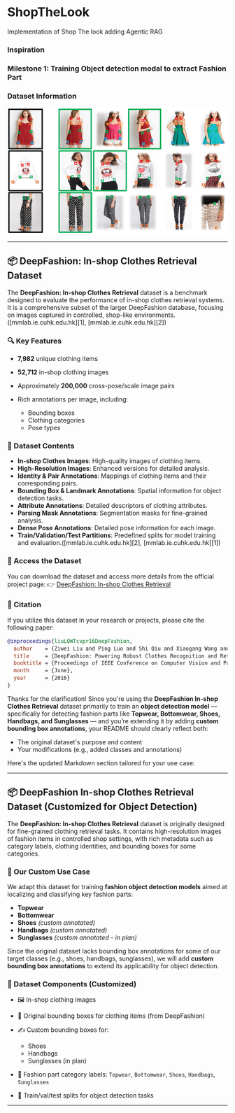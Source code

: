 # ShopTheLook
Implementation of Shop The look  adding Agentic RAG 

### Inspiration


### Milestone 1: Training Object detection modal to extract Fashion Part

### Dataset Information

[![In-Shop Dataset | Papers With Code](./static/a60e38d9-01df-40ec-b806-3b0ac98e82c9.png)](https://paperswithcode.com/dataset/in-shop)

---

## 📦 DeepFashion: In-shop Clothes Retrieval Dataset

The **DeepFashion: In-shop Clothes Retrieval** dataset is a benchmark designed to evaluate the performance of in-shop clothes retrieval systems. It is a comprehensive subset of the larger DeepFashion database, focusing on images captured in controlled, shop-like environments.([mmlab.ie.cuhk.edu.hk][1], [mmlab.ie.cuhk.edu.hk][2])

### 🔍 Key Features

* **7,982** unique clothing items
* **52,712** in-shop clothing images
* Approximately **200,000** cross-pose/scale image pairs
* Rich annotations per image, including:

  * Bounding boxes
  * Clothing categories
  * Pose types

### 📁 Dataset Contents

* **In-shop Clothes Images**: High-quality images of clothing items.
* **High-Resolution Images**: Enhanced versions for detailed analysis.
* **Identity & Pair Annotations**: Mappings of clothing items and their corresponding pairs.
* **Bounding Box & Landmark Annotations**: Spatial information for object detection tasks.
* **Attribute Annotations**: Detailed descriptors of clothing attributes.
* **Parsing Mask Annotations**: Segmentation masks for fine-grained analysis.
* **Dense Pose Annotations**: Detailed pose information for each image.
* **Train/Validation/Test Partitions**: Predefined splits for model training and evaluation.([mmlab.ie.cuhk.edu.hk][2], [mmlab.ie.cuhk.edu.hk][1])

### 🔗 Access the Dataset

You can download the dataset and access more details from the official project page:
👉 [DeepFashion: In-shop Clothes Retrieval](https://mmlab.ie.cuhk.edu.hk/projects/DeepFashion/InShopRetrieval.html)

### 📄 Citation

If you utilize this dataset in your research or projects, please cite the following paper:

```bibtex
@inproceedings{liuLQWTcvpr16DeepFashion,
  author    = {Ziwei Liu and Ping Luo and Shi Qiu and Xiaogang Wang and Xiaoou Tang},
  title     = {DeepFashion: Powering Robust Clothes Recognition and Retrieval with Rich Annotations},
  booktitle = {Proceedings of IEEE Conference on Computer Vision and Pattern Recognition (CVPR)},
  month     = {June},
  year      = {2016}
}
```

Thanks for the clarification! Since you're using the **DeepFashion In-shop Clothes Retrieval** dataset primarily to train an **object detection model** — specifically for detecting fashion parts like **Topwear, Bottomwear, Shoes, Handbags, and Sunglasses** — and you’re extending it by adding **custom bounding box annotations**, your README should clearly reflect both:

* The original dataset's purpose and content
* Your modifications (e.g., added classes and annotations)

Here's the updated Markdown section tailored for your use case:

---

## 📦 DeepFashion In-shop Clothes Retrieval Dataset (Customized for Object Detection)

The **DeepFashion: In-shop Clothes Retrieval** dataset is originally designed for fine-grained clothing retrieval tasks. It contains high-resolution images of fashion items in controlled shop settings, with rich metadata such as category labels, clothing identities, and bounding boxes for some categories.

### 🔧 Our Custom Use Case

We adapt this dataset for training **fashion object detection models** aimed at localizing and classifying key fashion parts:

* **Topwear**
* **Bottomwear**
* **Shoes** *(custom annotated)*
* **Handbags** *(custom annotated)*
* **Sunglasses** *(custom annotated - in plan)* 

Since the original dataset lacks bounding box annotations for some of our target classes (e.g., shoes, handbags, sunglasses), we will add **custom bounding box annotations** to extend its applicability for object detection.

### 📁 Dataset Components (Customized)

* 🖼️ In-shop clothing images
* 🔲 Original bounding boxes for clothing items (from DeepFashion)
* ✍️ Custom bounding boxes for:

  * Shoes
  * Handbags
  * Sunglasses (in plan)
* 📌 Fashion part category labels: `Topwear`, `Bottomwear`, `Shoes`, `Handbags`, `Sunglasses`
* 🧪 Train/val/test splits for object detection tasks

---

<!-- [1]: https://mmlab.ie.cuhk.edu.hk/projects/DeepFashion/InShopRetrieval.html?utm_source=chatgpt.com "DeepFashion: In-shop Clothes Retrieval"
[2]: https://mmlab.ie.cuhk.edu.hk/projects/DeepFashion.html?utm_source=chatgpt.com "Large-scale Fashion (DeepFashion) Database" -->
